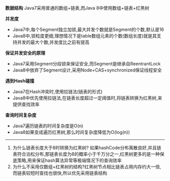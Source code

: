 
**数据结构**
Java7采用普通的数组+链表,而Java 8中使用数组+链表+红黑树

**并发度**

- Java7中,每个Segment独立加锁,最大并发个数就是Segment的个数,默认是16
- Java8中,锁粒度更细,理想情况下是table数组元素的个数(数组长度)就是其支持并发的最大个数,并发度比之前有提高

**保证并发安全的原理**

- Java7采用Segment分段锁来保证安全,而Segment是继承自ReentrantLock
- Java8中放弃了Segment设计,采用Node+CAS+synchronized保证线程安全

**遇到Hash碰撞**

- Java7在Hash冲突时,使用拉链法(链表的形式)
- Java8中优先使用拉链法,在链表长度超过一定阈值时,将链表转换为红黑树,来提供查找效率

**查询时间复杂度**

- Java7遍历链表的时间复杂度是O(n)
- Java8如果变成遍历红黑树,那么时间复杂度降低为O(log(n))


--------------

1. 为什么链表长度大于8时转换为红黑树? 如果hashCode分布离散良好,并且链表符合泊松分布,那链表长度为8的概率小于千万分之一,红黑树更多的是一种保底策略,用来保证hash算法异常等极端情况下的查询效率
2. 为什么不采用仅数组+红黑树的结构?红黑树节点相比链表占用内存约大一倍,而链表较短时查找也很快,所以优先采用链表结构
